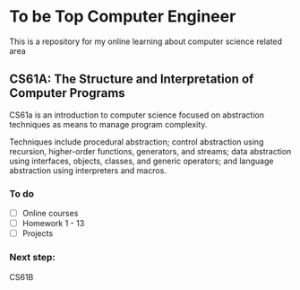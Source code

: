 # To be Top Computer Engineer

This is a repository for my online learning about computer science related area

## CS61A: The Structure and Interpretation of Computer Programs

CS61a is an introduction to computer science focused on abstraction techniques as means to manage program complexity. 

Techniques include procedural abstraction; control abstraction using recursion, higher-order functions, generators, and streams; data abstraction using interfaces, objects, classes, and generic operators; and language abstraction using interpreters and macros. 

### To do

- [ ] Online courses
- [ ] Homework 1 - 13
- [ ] Projects

### Next step:

CS61B